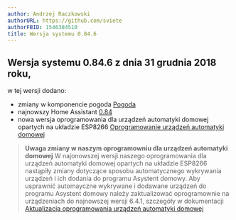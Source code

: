 ```yaml
---
author: Andrzej Raczkowski
authorURL: https://github.com/sviete
authorFBID: 1546384510
title: Wersja systemu 0.84.6  
---
```


## Wersja systemu 0.84.6 z dnia 31 grudnia 2018 roku,

w tej wersji dodano:
- zmiany w komponencie pogoda [Pogoda](/docs/en/ais_app_components_weather.html)
- najnowszy Home Assistant <a href="https://www.home-assistant.io/blog/2018/12/12/release-84/" target="_blank">0.84</a>
- nowa wersja oprogramowania dla urządzeń automatyki domowej opartych na układzie ESP8266 [Oprogramowanie urządzeń automatyki domowej](/docs/en/ais_iot_firmware_index.html)

> **Uwaga zmiany w naszym oprogramowniu dla urządzeń automatyki domowej**
 W najonowszej wersji naszego oprogramowania dla urządzeń automatyki domowej opartych na układzie ESP8266 nastąpiły zmiany dotyczące sposobu automatycznego wykrywania urządzeń i ich dodania do programu Asystent domowy. Aby usprawnić automayczne wykrywane i dodawane urządzeń do programu Asystent domowy należy zaktualizować oprogramownie na urządzeniach do najnowszej wersji 6.4.1, szczegóły w dokumentacji [Aktualizacja oprogramowania urządzeń automatyki domowej](/docs/en/ais_iot_firmware_upgrade.html)
